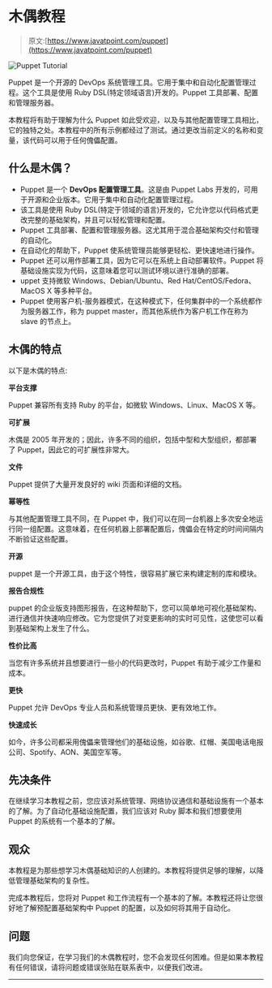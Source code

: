 # 木偶教程

> 原文:[https://www.javatpoint.com/puppet](https://www.javatpoint.com/puppet)

![Puppet Tutorial](../Images/fab660c0f3a4de99bb73260476e186bf.png)

Puppet 是一个开源的 DevOps 系统管理工具。它用于集中和自动化配置管理过程。这个工具是使用 Ruby DSL(特定领域语言)开发的。Puppet 工具部署、配置和管理服务器。

本教程将有助于理解为什么 Puppet 如此受欢迎，以及与其他配置管理工具相比，它的独特之处。本教程中的所有示例都经过了测试。通过更改当前定义的名称和变量，该代码可以用于任何傀儡配置。

## 什么是木偶？

*   Puppet 是一个 **DevOps 配置管理工具**。这是由 Puppet Labs 开发的，可用于开源和企业版本。它用于集中和自动化配置管理过程。
*   该工具是使用 Ruby DSL(特定于领域的语言)开发的，它允许您以代码格式更改完整的基础架构，并且可以轻松管理和配置。
*   Puppet 工具部署、配置和管理服务器。这尤其用于混合基础架构交付和管理的自动化。
*   在自动化的帮助下，Puppet 使系统管理员能够更轻松、更快速地进行操作。
*   Puppet 还可以用作部署工具，因为它可以在系统上自动部署软件。Puppet 将基础设施实现为代码，这意味着您可以测试环境以进行准确的部署。
*   uppet 支持微软 Windows、Debian/Ubuntu、Red Hat/CentOS/Fedora、MacOS X 等多种平台。
*   Puppet 使用客户机-服务器模式，在这种模式下，任何集群中的一个系统都作为服务器工作，称为 puppet master，而其他系统作为客户机工作在称为 slave 的节点上。

## 木偶的特点

以下是木偶的特点:

**平台支撑**

Puppet 兼容所有支持 Ruby 的平台，如微软 Windows、Linux、MacOS X 等。

**可扩展**

木偶是 2005 年开发的；因此，许多不同的组织，包括中型和大型组织，都部署了 Puppet，因此它的可扩展性非常大。

**文件**

Puppet 提供了大量开发良好的 wiki 页面和详细的文档。

**幂等性**

与其他配置管理工具不同，在 Puppet 中，我们可以在同一台机器上多次安全地运行同一组配置。这意味着，在任何机器上部署配置后，傀儡会在特定的时间间隔内不断验证这些配置。

**开源**

puppet 是一个开源工具，由于这个特性，很容易扩展它来构建定制的库和模块。

**报告合规性**

puppet 的企业版支持图形报告，在这种帮助下，您可以简单地可视化基础架构、进行通信并快速响应修改。它为您提供了对变更影响的实时可见性，这使您可以看到基础架构上发生了什么。

**性价比高**

当您有许多系统并且想要进行一些小的代码更改时，Puppet 有助于减少工作量和成本。

**更快**

Puppet 允许 DevOps 专业人员和系统管理员更快、更有效地工作。

**快速成长**

如今，许多公司都采用傀儡来管理他们的基础设施，如谷歌、红帽、美国电话电报公司、Spotify、AON、美国空军等。

## 先决条件

在继续学习本教程之前，您应该对系统管理、网络协议通信和基础设施有一个基本的了解。为了自动化基础设施配置，我们应该对 Ruby 脚本和我们想要使用 Puppet 的系统有一个基本的了解。

## 观众

本教程是为那些想学习木偶基础知识的人创建的。本教程将提供足够的理解，以降低管理基础架构的复杂性。

完成本教程后，您将对 Puppet 和工作流程有一个基本的了解。本教程还将让您很好地了解预配置基础架构中 Puppet 的配置，以及如何将其用于自动化。

## 问题

我们向您保证，在学习我们的木偶教程时，您不会发现任何困难。但是如果本教程有任何错误，请将问题或错误张贴在联系表中，以便我们改进。

* * *